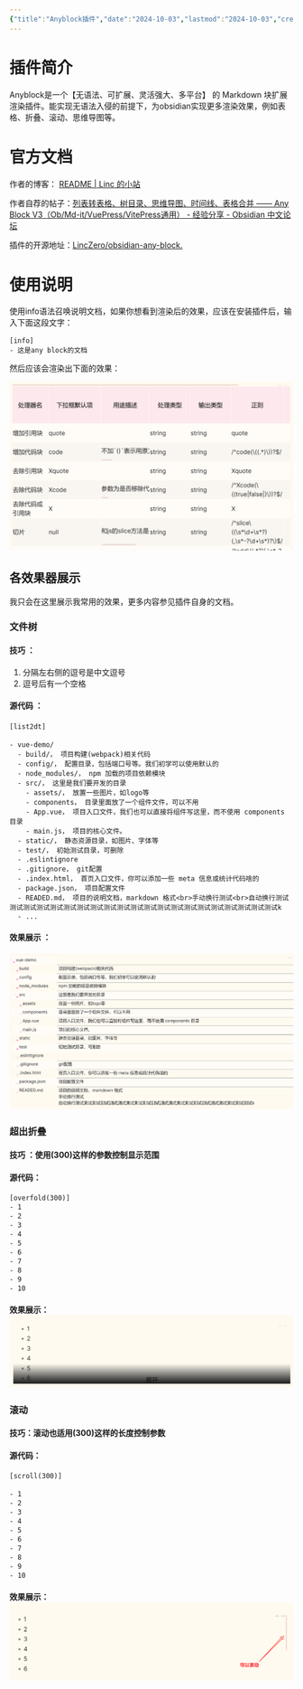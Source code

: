 ```yaml
---
{"title":"Anyblock插件","date":"2024-10-03","lastmod":"2024-10-03","creation date":"2024-10-03 19:33","modification date":"星期四 2024 十月3日 19:42:36","tags":["obsidian插件"],"categories":null,"alases":null,"dg-publish":true,"dg-path":"Obsidian/Anyblock插件.md","permalink":"/Obsidian/Anyblock插件/","dgPassFrontmatter":true,"noteIcon":""}
---
```




# 插件简介

Anyblock是一个【无语法、可扩展、灵活强大、多平台】 的 Markdown 块扩展渲染插件。能实现无语法入侵的前提下，为obsidian实现更多渲染效果，例如表格、折叠、滚动、思维导图等。

# 官方文档

作者的博客： [README | Linc 的小站](https://linczero.github.io/MdNote_Public/ProductDoc/AnyBlock/README.show.html)

作者自荐的帖子：[列表转表格、树目录、思维导图、时间线、表格合并 —— Any Block V3（Ob/Md-it/VuePress/VitePress通用） - 经验分享 - Obsidian 中文论坛](https://forum-zh.obsidian.md/t/topic/38352)

插件的开源地址：[LincZero/obsidian-any-block.](https://github.com/LincZero/obsidian-any-block)


# 使用说明

使用info语法召唤说明文档，如果你想看到渲染后的效果，应该在安装插件后，输入下面这段文字：

```
[info]
- 这是any block的文档
```

然后应该会渲染出下面的效果：

![assets/Pasted image 20241003193747.png](/img/user/107-%E6%88%91%E7%9A%84%E5%88%9B%E4%BD%9C/%E6%96%87%E5%AD%97/%E5%8D%9A%E5%AE%A2%E5%8F%91%E5%B8%83/Obsidian/assets/Pasted%20image%2020241003193747.png)



## 各效果器展示

我只会在这里展示我常用的效果，更多内容参见插件自身的文档。

### 文件树

#### 技巧 ：
1. 分隔左右侧的逗号是中文逗号
2. 逗号后有一个空格

#### 源代码 ：

```
[list2dt]

- vue-demo/
  - build/， 项目构建(webpack)相关代码
  - config/， 配置目录，包括端口号等。我们初学可以使用默认的
  - node_modules/， npm 加载的项目依赖模块
  - src/， 这里是我们要开发的目录
    - assets/， 放置一些图片，如logo等
    - components， 目录里面放了一个组件文件，可以不用
    - App.vue， 项目入口文件，我们也可以直接将组件写这里，而不使用 components 目录
    - main.js， 项目的核心文件。
  - static/， 静态资源目录，如图片、字体等
  - test/， 初始测试目录，可删除
  - .eslintignore
  - .gitignore， git配置
  - .index.html， 首页入口文件，你可以添加一些 meta 信息或统计代码啥的
  - package.json， 项目配置文件
  - READED.md， 项目的说明文档，markdown 格式<br>手动换行测试<br>自动换行测试测试测试测试测试测试测试测试测试测试测试测试测试测试测试测试测试测试测试测试测试k
  - ...
```

#### 效果展示 ：
![assets/Pasted image 20241003193848.png](/img/user/107-%E6%88%91%E7%9A%84%E5%88%9B%E4%BD%9C/%E6%96%87%E5%AD%97/%E5%8D%9A%E5%AE%A2%E5%8F%91%E5%B8%83/Obsidian/assets/Pasted%20image%2020241003193848.png)



### 超出折叠

#### 技巧 ：使用(300)这样的参数控制显示范围

#### 源代码：

```
[overfold(300)]
- 1
- 2
- 3
- 4
- 5
- 6
- 7
- 8
- 9
- 10
```

#### 效果展示：![assets/Pasted image 20241003193954.png](/img/user/107-%E6%88%91%E7%9A%84%E5%88%9B%E4%BD%9C/%E6%96%87%E5%AD%97/%E5%8D%9A%E5%AE%A2%E5%8F%91%E5%B8%83/Obsidian/assets/Pasted%20image%2020241003193954.png)

### 滚动

#### 技巧：滚动也适用(300)这样的长度控制参数

#### 源代码：

```
[scroll(300)]

- 1
- 2
- 3
- 4
- 5
- 6
- 7
- 8
- 9
- 10
```


#### 效果展示：![assets/Pasted image 20241003194039.png](/img/user/107-%E6%88%91%E7%9A%84%E5%88%9B%E4%BD%9C/%E6%96%87%E5%AD%97/%E5%8D%9A%E5%AE%A2%E5%8F%91%E5%B8%83/Obsidian/assets/Pasted%20image%2020241003194039.png)
